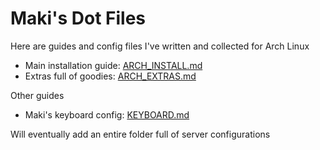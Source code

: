 # Maki's Dot Files

Here are guides and config files I've written and collected for Arch Linux

-   Main installation guide: [ARCH_INSTALL.md](ARCH_INSTALL.md)
-   Extras full of goodies: [ARCH_EXTRAS.md](ARCH_EXTRAS.md)

Other guides

-   Maki's keyboard config: [KEYBOARD.md](KEYBOARD.md)

Will eventually add an entire folder full of server configurations
